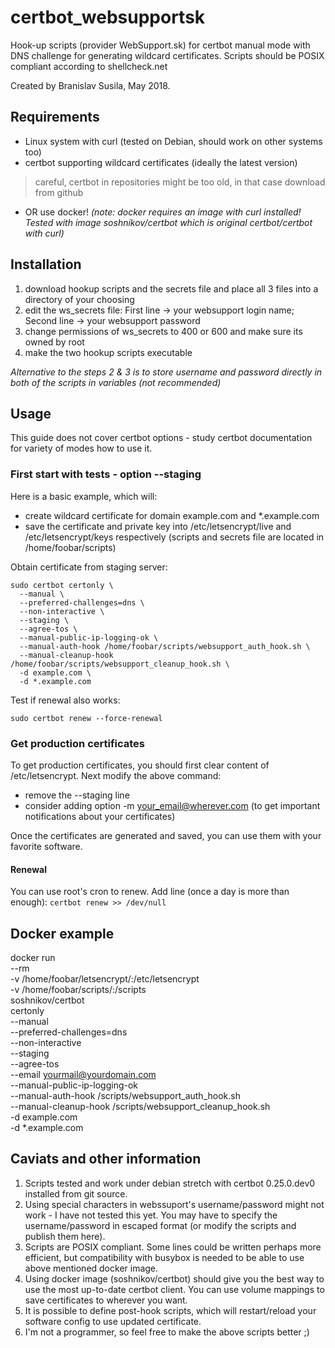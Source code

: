 # certbot_websupportsk
Hook-up scripts (provider WebSupport.sk) for certbot manual mode with DNS challenge for generating wildcard certificates.
Scripts should be POSIX compliant according to shellcheck.net

Created by Branislav Susila, May 2018.

## Requirements
* Linux system with curl (tested on Debian, should work on other systems too)
* certbot supporting wildcard certificates (ideally the latest version)
> careful, certbot in repositories might be too old, in that case download from github
* OR use docker! *(note: docker requires an image with curl installed! Tested with image soshnikov/certbot which is original certbot/certbot with curl)*

## Installation
1. download hookup scripts and the secrets file and place all 3 files into a directory of your choosing
2. edit the ws_secrets file: First line -> your websupport login name; Second line -> your websupport password
3. change permissions of ws_secrets to 400 or 600 and make sure its owned by root
4. make the two hookup scripts executable

*Alternative to the steps 2 & 3 is to store username and password directly in both of the scripts in variables (not recommended)*

## Usage
This guide does not cover certbot options - study certbot documentation for variety of modes how to use it.

### First start with tests - option --staging
Here is a basic example, which will:
* create wildcard certificate for domain example.com and \*.example.com
* save the certificate and private key into /etc/letsencrypt/live and /etc/letsencrypt/keys respectively
(scripts and secrets file are located in /home/foobar/scripts)

Obtain certificate from staging server:
```
sudo certbot certonly \
  --manual \
  --preferred-challenges=dns \
  --non-interactive \
  --staging \
  --agree-tos \
  --manual-public-ip-logging-ok \
  --manual-auth-hook /home/foobar/scripts/websupport_auth_hook.sh \
  --manual-cleanup-hook /home/foobar/scripts/websupport_cleanup_hook.sh \
  -d example.com \
  -d *.example.com
```
Test if renewal also works:
```
sudo certbot renew --force-renewal
```

### Get production certificates
To get production certificates, you should first clear content of /etc/letsencrypt.
Next modify the above command:
* remove the --staging line
* consider adding option -m your_email@wherever.com (to get important notifications about your certificates)

Once the certificates are generated and saved, you can use them with your favorite software.

#### Renewal
You can use root's cron to renew.
Add line (once a day is more than enough): `certbot renew >> /dev/null`

## Docker example
docker run \
	--rm \
	-v /home/foobar/letsencrypt/:/etc/letsencrypt \
	-v /home/foobar/scripts/:/scripts \
	soshnikov/certbot \
  certonly \
  --manual \
  --preferred-challenges=dns \
  --non-interactive \
  --staging \
  --agree-tos \
  --email yourmail@yourdomain.com \
  --manual-public-ip-logging-ok \
  --manual-auth-hook /scripts/websupport_auth_hook.sh \
  --manual-cleanup-hook /scripts/websupport_cleanup_hook.sh \
  -d example.com \
  -d *.example.com

## Caviats and other information
1. Scripts tested and work under debian stretch with certbot 0.25.0.dev0 installed from git source.
2. Using special characters in webssuport's username/password might not work - I have not tested this yet. You may have to specify the username/password in escaped format (or modify the scripts and publish them here).
3. Scripts are POSIX compliant. Some lines could be written perhaps more efficient, but compatibility with busybox is needed to be able to use above mentioned docker image.
4. Using docker image (soshnikov/certbot) should give you the best way to use the most up-to-date certbot client. You can use volume mappings to save certificates to wherever you want.
5. It is possible to define post-hook scripts, which will restart/reload your software config to use updated certificate.
6. I'm not a programmer, so feel free to make the above scripts better ;)
